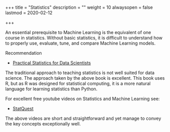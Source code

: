 +++
title = "Statistics"
description = ""
weight = 10
alwaysopen = false
lastmod = 2020-02-12

+++

An essential prerequisite to Machine Learning is the equivalent of one course in statistics. Without basic statistics, it is difficult to understand how to properly use, evaluate, tune, and compare Machine Learning models.

Recommendation

* [Practical Statistics for Data Scientists](https://www.amazon.com/Practical-Statistics-Data-Scientists-Essential/dp/1491952962)

The traditional approach to teaching statistics is not well suited for data science. The approach taken by the above book is excellent. This book uses R, but as R was designed for statistical computing, it is a more natural language for learning statistics than Python.

For excellent free youtube videos on Statistics and Machine Learning see:

* [StatQuest](https://www.youtube.com/user/joshstarmer/playlists)

The above videos are short and straightforward and yet manage to convey the key concepts exceptionally well.